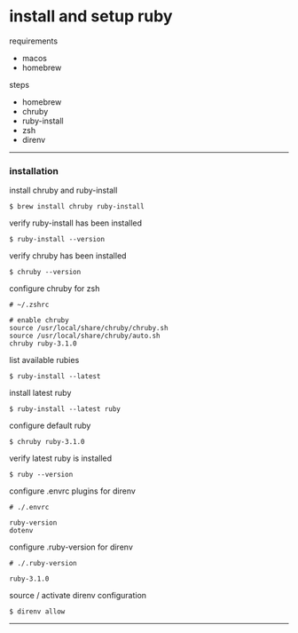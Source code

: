 # install and setup ruby

requirements

- macos
- homebrew

steps

- homebrew
- chruby
- ruby-install
- zsh
- direnv

---

### installation

install chruby and ruby-install

```shell
$ brew install chruby ruby-install
```

verify ruby-install has been installed

```shell
$ ruby-install --version
```

verify chruby has been installed

```shell
$ chruby --version
```

configure chruby for zsh

```shell
# ~/.zshrc

# enable chruby
source /usr/local/share/chruby/chruby.sh
source /usr/local/share/chruby/auto.sh
chruby ruby-3.1.0

```

list available rubies

```shell
$ ruby-install --latest
```

install latest ruby

```shell
$ ruby-install --latest ruby
```

configure default ruby

```shell
$ chruby ruby-3.1.0
```

verify latest ruby is installed

```shell
$ ruby --version
```

configure .envrc plugins for direnv

```shell
# ./.envrc

ruby-version
dotenv
```

configure .ruby-version for direnv

```shell
# ./.ruby-version

ruby-3.1.0
```

source / activate direnv configuration

```shell
$ direnv allow
```

---
